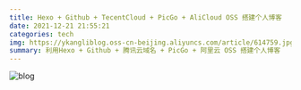 ```yaml
---
title: Hexo + Github + TecentCloud + PicGo + AliCloud OSS 搭建个人博客
date: 2021-12-21 21:55:21
categories: tech
img: https://ykangliblog.oss-cn-beijing.aliyuncs.com/article/614759.jpg
summary: 利用Hexo + Github + 腾讯云域名 + PicGo + 阿里云 OSS 搭建个人博客
---
```


![blog](https://ykangliblog.oss-cn-beijing.aliyuncs.com/article/blog.png)

